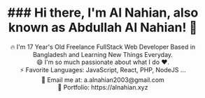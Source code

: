 
<h1 align="center">### Hi there, I'm Al Nahian, also known as Abdullah Al Nahian! 👋 </h1>
<p align="center">
🔥 I'm 17 Year's Old Freelance FullStack Web Developer Based in Bangladesh and Learning New Things Everyday. <br>
😄 I'm so much passionate about what I do ♥. <br>
⚡ Favorite Languages: JavaScript, React, PHP, NodeJS ... <br>
📧 Email me at: a.alnahian2003@gmail.com <br>
🎨 Portfolio: https://alnahian.xyz <br>
</p>
